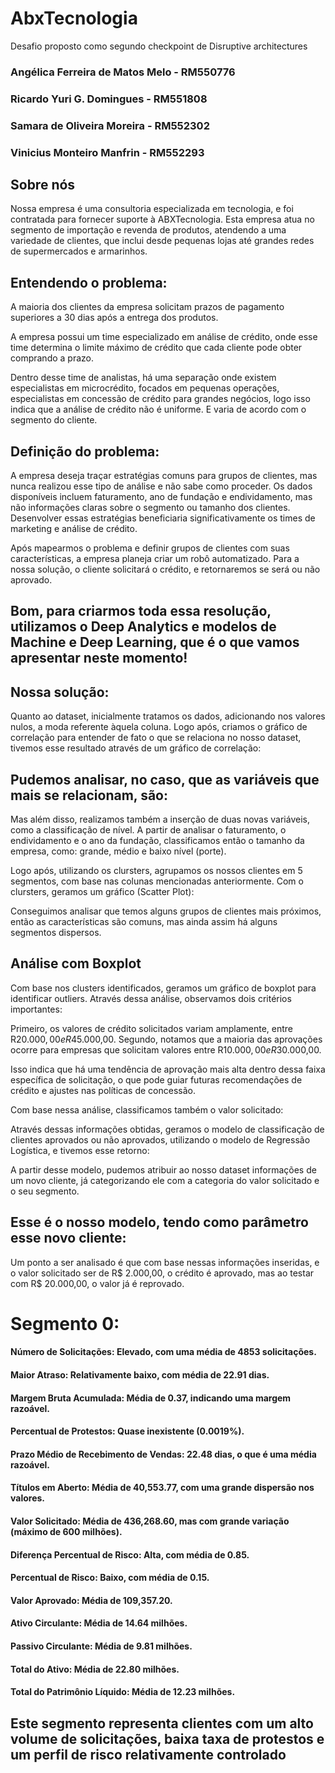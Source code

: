 # AbxTecnologia
Desafio proposto como segundo checkpoint de Disruptive architectures


### Angélica Ferreira de Matos Melo - RM550776
### Ricardo Yuri G. Domingues - RM551808
### Samara de Oliveira Moreira - RM552302
### Vinicius Monteiro Manfrin - RM552293
##

## Sobre nós
Nossa empresa é uma consultoria especializada em tecnologia, e foi contratada para fornecer suporte à ABXTecnologia. Esta empresa atua no segmento de importação e revenda de produtos, atendendo a uma variedade de clientes, que inclui desde pequenas lojas até grandes redes de supermercados e armarinhos.
##

## Entendendo o problema:
A maioria dos clientes da empresa solicitam prazos de pagamento superiores a 30 dias após a entrega dos produtos.

A empresa possui um time especializado em análise de crédito, onde esse time determina o limite máximo de crédito que cada cliente pode obter comprando a prazo. 

Dentro desse time de analistas, há uma separação onde existem especialistas em microcrédito, focados em pequenas operações, especialistas em concessão de crédito para grandes negócios, logo isso indica que a análise de crédito não é uniforme. E varia de acordo com o segmento do cliente.
##

## Definição do problema:
A empresa deseja traçar estratégias comuns para grupos de clientes, mas nunca realizou esse tipo de análise e não sabe como proceder. Os dados disponíveis incluem faturamento, ano de fundação e endividamento, mas não informações claras sobre o segmento ou tamanho dos clientes. Desenvolver essas estratégias beneficiaria significativamente os times de marketing e análise de crédito.

Após mapearmos o problema e definir grupos de clientes com suas características, a empresa planeja criar um robô automatizado. Para a nossa solução, o cliente solicitará o crédito, e retornaremos se será ou não aprovado.
##

## Bom, para criarmos toda essa resolução, utilizamos o Deep Analytics e modelos de Machine e Deep Learning, que é o que vamos apresentar neste momento!
##

## Nossa solução:
Quanto ao dataset, inicialmente tratamos os dados, adicionando nos valores nulos, a moda referente àquela coluna. Logo após, criamos o gráfico de correlação para entender de fato o que se relaciona no nosso dataset, tivemos esse resultado através de um gráfico de correlação:

## Pudemos analisar, no caso, que as variáveis que mais se relacionam, são:

Mas além disso, realizamos também a inserção de duas novas variáveis, como a classificação de nível. A partir de analisar o faturamento, o endividamento e o ano da fundação, classificamos então o tamanho da empresa, como: grande, médio e baixo nível (porte).

Logo após, utilizando os clursters, agrupamos os nossos clientes em 5 segmentos, com base nas colunas mencionadas anteriormente. Com o clursters, geramos um gráfico (Scatter Plot):

Conseguimos analisar que temos alguns grupos de clientes mais próximos, então as características são comuns, mas ainda assim há alguns segmentos dispersos.

## Análise com Boxplot
Com base nos clusters identificados, geramos um gráfico de boxplot para identificar outliers. Através dessa análise, observamos dois critérios importantes:

Primeiro, os valores de crédito solicitados variam amplamente, entre R$20.000,00 e R$45.000,00. Segundo, notamos que a maioria das aprovações ocorre para empresas que solicitam valores entre R$10.000,00 e R$30.000,00. 

Isso indica que há uma tendência de aprovação mais alta dentro dessa faixa específica de solicitação, o que pode guiar futuras recomendações de crédito e ajustes nas políticas de concessão.

Com base nessa análise, classificamos também o valor solicitado:


Através dessas informações obtidas, geramos o modelo de classificação de clientes aprovados ou não aprovados, utilizando o modelo de Regressão Logística, e tivemos esse retorno:

A partir desse modelo, pudemos atribuir ao nosso dataset informações de um novo cliente, já categorizando ele com a categoria do valor solicitado e o seu segmento.

## Esse é o nosso modelo, tendo como parâmetro esse novo cliente:

Um ponto a ser analisado é que com base nessas informações inseridas, e o valor solicitado ser de R$ 2.000,00, o crédito é aprovado, mas ao testar com R$ 20.000,00, o valor já é reprovado.

# Segmento 0:

#### Número de Solicitações: Elevado, com uma média de 4853 solicitações.
#### Maior Atraso: Relativamente baixo, com média de 22.91 dias.
#### Margem Bruta Acumulada: Média de 0.37, indicando uma margem razoável.
#### Percentual de Protestos: Quase inexistente (0.0019%).
#### Prazo Médio de Recebimento de Vendas: 22.48 dias, o que é uma média razoável.
#### Títulos em Aberto: Média de 40,553.77, com uma grande dispersão nos valores.
#### Valor Solicitado: Média de 436,268.60, mas com grande variação (máximo de 600 milhões).
#### Diferença Percentual de Risco: Alta, com média de 0.85.
#### Percentual de Risco: Baixo, com média de 0.15.
#### Valor Aprovado: Média de 109,357.20.
#### Ativo Circulante: Média de 14.64 milhões.
#### Passivo Circulante: Média de 9.81 milhões.
#### Total do Ativo: Média de 22.80 milhões.
#### Total do Patrimônio Líquido: Média de 12.23 milhões.

## Este segmento representa clientes com um alto volume de solicitações, baixa taxa de protestos e um perfil de risco relativamente controlado



